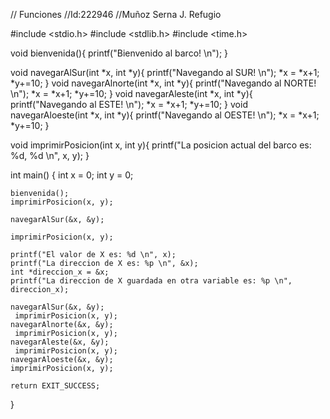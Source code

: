// Funciones
//Id:222946
//Muñoz Serna J. Refugio

#include <stdio.h>
#include <stdlib.h>
#include <time.h>

void bienvenida(){
    printf("Bienvenido al barco! \n");
}

void navegarAlSur(int *x, int *y){
    printf("Navegando al SUR! \n");
    *x = *x+1;
    *y+=10;
}
void navegarAlnorte(int *x, int *y){
    printf("Navegando al NORTE! \n");
    *x = *x+1;
    *y+=10;
}
void navegarAleste(int *x, int *y){
    printf("Navegando al ESTE! \n");
    *x = *x+1;
    *y+=10;
}
void navegarAloeste(int *x, int *y){
    printf("Navegando al OESTE! \n");
    *x = *x+1;
    *y+=10;
}


void imprimirPosicion(int x, int y){
    printf("La posicion actual del barco es: %d, %d \n", x, y);
}

int main() {
    int x = 0;
    int y = 0;

    bienvenida();
    imprimirPosicion(x, y);

    navegarAlSur(&x, &y);

    imprimirPosicion(x, y);

    printf("El valor de X es: %d \n", x);
    printf("La direccion de X es: %p \n", &x);
    int *direccion_x = &x;
    printf("La direccion de X guardada en otra variable es: %p \n", direccion_x);

    navegarAlSur(&x, &y);
     imprimirPosicion(x, y);
    navegarAlnorte(&x, &y);
     imprimirPosicion(x, y);
    navegarAleste(&x, &y);
     imprimirPosicion(x, y);
    navegarAloeste(&x, &y);
    imprimirPosicion(x, y);

    return EXIT_SUCCESS;
}
